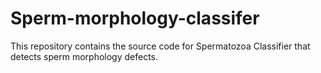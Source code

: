 # Sperm-morphology-classifer
This repository contains the source code for Spermatozoa Classifier that detects sperm morphology defects.
